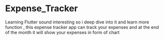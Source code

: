 # Expense_Tracker
Learning Flutter sound interesting so i deep dive into it and learn more function , this expense tracker app can track your expenses and at the end of the month it will show your expenses in form of chart 
